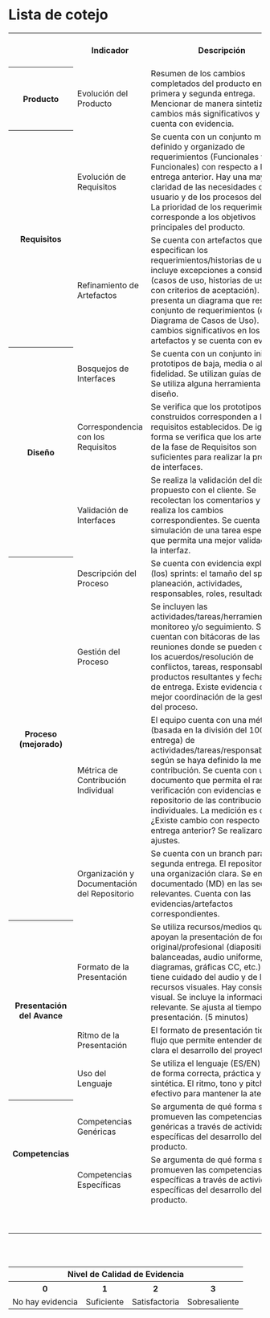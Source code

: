 <h1>Lista de cotejo</h1>
<table align="center">  
 <tbody><tr>
  <th></th>
  <th>Indicador</th>
  <th>Descripción</th>
  <th>URL de evidencia</th>
   <th>Rúbrica. Nivlel (0-3)</th>
 </tr>
 <tr>
  <th>Producto</th>
  <td>Evolución del Producto</td>
  <td>Resumen de los cambios completados del producto entre la primera y segunda entrega. Mencionar de manera sintetizada los cambios más significativos y que se cuenta con evidencia.</td>
  <td>
<a href="https://github.com/KarenCampos842/Equipo-4/blob/Segunda-Entrega/Producto.md#evoluci%C3%B3n-del-producto">Producto.md</a></td>
  <td></td>
 </tr>
 <tr>
  <th rowspan="2">Requisitos</th>
  <td>Evolución de Requisitos</td>
  <td>Se cuenta con un conjunto mejor definido y organizado de requerimientos (Funcionales y No Funcionales) con respecto a la entrega anterior. Hay una mayor claridad de las necesidades del usuario y de los procesos del cliente. La prioridad de los requerimientos corresponde a los objetivos principales del producto.</td>
  <td> Primera entrega: <a href="https://github.com/KarenCampos842/Equipo-4/blob/Primera-Entrega/Requisitos.md#requisitos">Requistos.md</a>
  Segunda entrega: <a href="https://github.com/KarenCampos842/Equipo-4/blob/Segunda-Entrega/Requisitos.md#requisitos">Requistos.md</a></td>
  <td></td>
 </tr>
 <tr>
  <td>Refinamiento de Artefactos</td>
  <td>Se cuenta con artefactos que especifican los requerimientos/historias de usuario, incluye excepciones a considerar (casos de uso, historias de usuario con criterios de aceptación). Se presenta un diagrama que resume el conjunto de requerimientos (ej. Diagrama de Casos de Uso). Existen cambios significativos en los artefactos y se cuenta con evidencia.</td>
  <td>Primera entrega: <a href="https://github.com/KarenCampos842/Equipo-4/blob/Primera-Entrega/Requisitos.md#requisitos">Requistos.md</a>
  Segunda entrega: <a href="https://github.com/KarenCampos842/Equipo-4/blob/Segunda-Entrega/Requisitos.md#requisitos">Requistos.md</a></td>
  <td></td>
 </tr>
 <tr>
  <th rowspan="3">Diseño</th>
  <td>Bosquejos de Interfaces</td>
  <td>Se cuenta con un conjunto inicial de prototipos de baja, media o alta fidelidad. Se utilizan guías de diseño. Se utiliza alguna herramienta para el diseño.</td>
  <td><a href="https://github.com/KarenCampos842/Equipo-4/blob/Primera-Entrega/Descripci%C3%B3n_del_proceso.md">Descripción del Proceso</a></td>
  <td></td>
 </tr>
 <tr>
  <td>Correspondencia con los Requisitos</td>
  <td>Se verifica que los prototipos construidos corresponden a los requisitos establecidos. De igual forma se verifica que los artefactos de la fase de Requisitos son suficientes para realizar la propuesta de interfaces.</td>
  <td><a href="https://github.com/KarenCampos842/Equipo-4/blob/Primera-Entrega/Gestion_del_Proceso.md">Gestión del Proceso</a></td>
  <td></td>
 </tr>
  <tr>
  <td>Validación de Interfaces</td>
  <td>Se realiza la validación del diseño propuesto con el cliente. Se recolectan los comentarios y se realiza los cambios correspondientes. Se cuenta con la simulación de una tarea específica que permita una mejor validación de la interfaz.</td>
  <td><a href="https://github.com/KarenCampos842/Equipo-4/blob/Primera-Entrega/Metrica_de_Contribucion.md">Métrica de Contribución Individual</a></td>
  <td></td>
 </tr>
  <tr>
  <th rowspan="4">Proceso (mejorado)</th>
  <td>Descripción del Proceso</td>
  <td>Se cuenta con evidencia explícita de (los) sprints: el tamaño del sprint, planeación, actividades, responsables, roles, resultados.</td>
  <td><a href="https://github.com/KarenCampos842/Equipo-4/blob/Primera-Entrega/Descripci%C3%B3n_del_proceso.md">Descripción del Proceso</a></td>
  <td></td>
 </tr>
 <tr>
  <td>Gestión del Proceso</td>
  <td>Se incluyen las actividades/tareas/herramientas de monitoreo y/o seguimiento. Se cuentan con bitácoras de las reuniones donde se pueden observar los acuerdos/resolución de conflictos, tareas, responsables, productos resultantes y fechas límite de entrega. Existe evidencia de una mejor coordinación de la gestión y del proceso.</td>
  <td><a href="https://github.com/KarenCampos842/Equipo-4/blob/Primera-Entrega/Gestion_del_Proceso.md">Gestión del Proceso</a></td>
  <td></td>
 </tr>
  <tr>
  <td>Métrica de Contribución Individual</td>
  <td>El equipo cuenta con una métrica (basada en la división del 100% por entrega) de actividades/tareas/responsabilidades según se haya definido la medida de contribución. Se cuenta con un documento que permita el rastreo y verificación con evidencias en el repositorio de las contribuciones individuales. La medición es objetiva. ¿Existe cambio con respecto a la entrega anterior? Se realizaron los ajustes.</td>
  <td><a href="https://github.com/KarenCampos842/Equipo-4/blob/Primera-Entrega/Metrica_de_Contribucion.md">Métrica de Contribución Individual</a></td>
  <td></td>
 </tr>
   <tr>
  <td>Organización y Documentación del Repositorio</td>
  <td>Se cuenta con un branch para la segunda entrega. El repositorio tiene una organización clara. Se encuentra documentado (MD) en las secciones relevantes. Cuenta con las evidencias/artefactos correspondientes.</td>
  <td><a href="https://github.com/KarenCampos842/Equipo-4/tree/Primera-Entrega">Organización y Documentación del Repositorio</a></td>
  <td></td>
 </tr>
<tr>
  <th rowspan="3">Presentación del Avance</th>
  <td>Formato de la Presentación</td>
  <td>Se utiliza recursos/medios que apoyan la presentación de forma original/profesional (diapositivas balanceadas, audio uniforme, diagramas, gráficas CC, etc.). Se tiene cuidado del audio y de los recursos visuales. Hay consistencia visual. Se incluye la información relevante. Se ajusta al tiempo de presentación. (5 minutos)</td>
  <td><a href="https://github.com/KarenCampos842/Equipo-4/blob/Primera-Entrega/Presentacion_del_avance.md">Formato de la Presentación</a></td>
  <td></td>
 </tr>
 <tr>
  <td>Ritmo de la Presentación</td>
  <td>El formato de presentación tiene un flujo que permite entender de forma clara el desarrollo del proyecto.</td>
  <td><a href="https://github.com/KarenCampos842/Equipo-4/blob/Primera-Entrega/Presentacion_del_avance.md">Ritmo de la Presentación</a></td>
  <td></td>
 </tr>
  <tr>
  <td>Uso del Lenguaje</td>
  <td>Se utiliza el lenguaje (ES/EN) de IS de forma correcta, práctica y sintética. El ritmo, tono y pitch es efectivo para mantener la atención</td>
  <td><a href="https://github.com/KarenCampos842/Equipo-4/blob/Primera-Entrega/Presentacion_del_avance.md">Uso del Lenguaje</a></td>
  <td></td>
 </tr>
 <tr>
  <th rowspan="2">Competencias</th>
  <td>Competencias Genéricas</td>
  <td>Se argumenta de qué forma se promueven las competencias genéricas a través de actividades específicas del desarrollo del producto.</td>
  <td><a href="https://github.com/KarenCampos842/Equipo-4/blob/Primera-Entrega/Competencias.md#competencias-gen%C3%A9ricas">Competencias Genéricas</a></td>
  <td></td>
 </tr>
 <tr>
  <td>Competencias Específicas</td>
  <td>Se argumenta de qué forma se promueven las competencias específicas a través de actividades específicas del desarrollo del producto.</td>
  <td><a href="https://github.com/KarenCampos842/Equipo-4/blob/Primera-Entrega/Competencias.md#competencias-espec%C3%ADficas">Competencias Específicas</a></td>
  <td></td>
 </tr>
 <tr>
  <td colspan="3"></td>
  <td>Total</td>
  <td></td>
 </tr>
  <tr>
  <td colspan="3"></td>
  <td>10%</td>
  <td></td>
 </tr>
</tbody></table>
<br>
<br>
<table align="center"> 
 <tbody><tr>
  <th colspan="5">Nivel de Calidad de Evidencia</th> 
  </tr>
 <tr>
  <th>0</th>
  <th>1</th>
  <th>2</th>
  <th>3</th>
 </tr>
   <tr>
  <td>No hay evidencia</td>
  <td>Suficiente</td>
  <td>Satisfactoria</td>
  <td>Sobresaliente</td>
   </tr>
 </tbody></table>

<!--stackedit_data:
eyJoaXN0b3J5IjpbNDA2MDYyMTc5LC00MzQ0ODkwNDcsMTE4MD
M1MDM4XX0=
-->